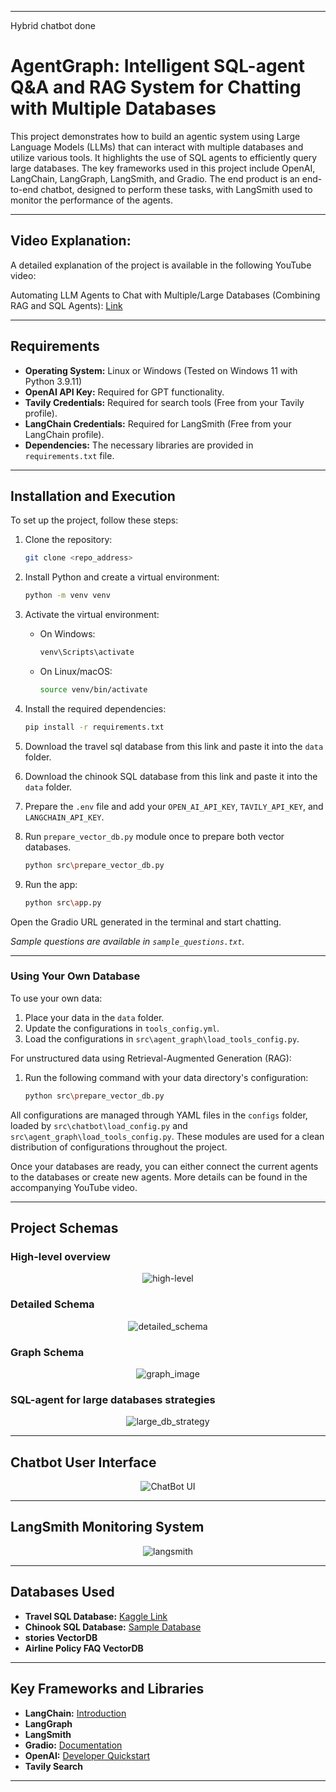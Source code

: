 
---
Hybrid chatbot done
# AgentGraph: Intelligent SQL-agent Q&A and RAG System for Chatting with Multiple Databases

This project demonstrates how to build an agentic system using Large Language Models (LLMs) that can interact with multiple databases and utilize various tools. It highlights the use of SQL agents to efficiently query large databases. The key frameworks used in this project include OpenAI, LangChain, LangGraph, LangSmith, and Gradio. The end product is an end-to-end chatbot, designed to perform these tasks, with LangSmith used to monitor the performance of the agents.

---

## Video Explanation: 
A detailed explanation of the project is available in the following YouTube video:

Automating LLM Agents to Chat with Multiple/Large Databases (Combining RAG and SQL Agents): [Link](https://youtu.be/xsCedrNP9w8?si=v-3k-BoDky_1IRsg)

---

## Requirements

- **Operating System:** Linux or Windows (Tested on Windows 11 with Python 3.9.11)
- **OpenAI API Key:** Required for GPT functionality.
- **Tavily Credentials:** Required for search tools (Free from your Tavily profile).
- **LangChain Credentials:** Required for LangSmith (Free from your LangChain profile).
- **Dependencies:** The necessary libraries are provided in `requirements.txt` file.
---

## Installation and Execution

To set up the project, follow these steps:

1. Clone the repository:
   ```bash
   git clone <repo_address>
   ```
2. Install Python and create a virtual environment:
   ```bash
   python -m venv venv
   ```
3. Activate the virtual environment:
   - On Windows:
     ```bash
     venv\Scripts\activate
     ```
   - On Linux/macOS:
     ```bash
     source venv/bin/activate
     ```
4. Install the required dependencies:
   ```bash
   pip install -r requirements.txt
   ```
5. Download the travel sql database from this link and paste it into the `data` folder.

6. Download the chinook SQL database from this link and paste it into the `data` folder.

7. Prepare the `.env` file and add your `OPEN_AI_API_KEY`, `TAVILY_API_KEY`, and `LANGCHAIN_API_KEY`.

8. Run `prepare_vector_db.py` module once to prepare both vector databases.
   ```bash
   python src\prepare_vector_db.py
   ```
9. Run the app:
   ```bash
   python src\app.py
   ```
Open the Gradio URL generated in the terminal and start chatting.

*Sample questions are available in `sample_questions.txt`.*

---

### Using Your Own Database

To use your own data:
1. Place your data in the `data` folder.
2. Update the configurations in `tools_config.yml`.
3. Load the configurations in `src\agent_graph\load_tools_config.py`.

For unstructured data using Retrieval-Augmented Generation (RAG):
1. Run the following command with your data directory's configuration:
   ```bash
   python src\prepare_vector_db.py
   ```

All configurations are managed through YAML files in the `configs` folder, loaded by `src\chatbot\load_config.py` and `src\agent_graph\load_tools_config.py`. These modules are used for a clean distribution of configurations throughout the project.

Once your databases are ready, you can either connect the current agents to the databases or create new agents. More details can be found in the accompanying YouTube video.

---

## Project Schemas

### High-level overview

<div align="center">
  <img src="images/high-level.png" alt="high-level">
</div>

### Detailed Schema

<div align="center">
  <img src="images/detailed_schema.png" alt="detailed_schema">
</div>

### Graph Schema

<div align="center">
  <img src="images/graph_image.png" alt="graph_image">
</div>

### SQL-agent for large databases strategies

<div align="center">
  <img src="images/large_db_strategy.png" alt="large_db_strategy">
</div>

---

## Chatbot User Interface

<div align="center">
  <img src="images/UI.png" alt="ChatBot UI">
</div>

---

## LangSmith Monitoring System

<div align="center">
  <img src="images/langsmith.png" alt="langsmith">
</div>

---

## Databases Used

- **Travel SQL Database:** [Kaggle Link](https://www.kaggle.com/code/mpwolke/airlines-sqlite)
- **Chinook SQL Database:** [Sample Database](https://database.guide/2-sample-databases-sqlite/)
- **stories VectorDB**
- **Airline Policy FAQ VectorDB**
---

## Key Frameworks and Libraries

- **LangChain:** [Introduction](https://python.langchain.com/docs/get_started/introduction)
- **LangGraph**
- **LangSmith**
- **Gradio:** [Documentation](https://www.gradio.app/docs/interface)
- **OpenAI:** [Developer Quickstart](https://platform.openai.com/docs/quickstart?context=python)
- **Tavily Search**
---